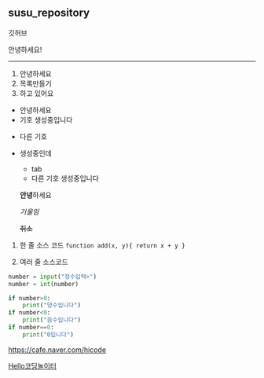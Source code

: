 ## susu_repository

깃허브 

안녕하세요!

***
1. 안녕하세요
2. 목록만들기
3. 하고 있어요
- 안녕하세요
- 기호 생성중입니다
+ 다른 기호
+ 생성중인데
  + tab
  + 다른 기호 생성중입니다
    
  **안녕**하세요
  
    _기울임_
  
    ~~취소~~

1. 한 줄 소스 코드
`function add(x, y){ return x + y }`

2. 여러 줄 소스코드
```python
number = input("정수입력>")
number = int(number)

if number>0:  
	print("양수입니다")
if number<0:  
	print("음수입니다")  
if number==0: 
	print("0입니다")
  ```
<https://cafe.naver.com/hicode>

[Hello코딩놀이터](https://cafe.naver.com/hicode)

